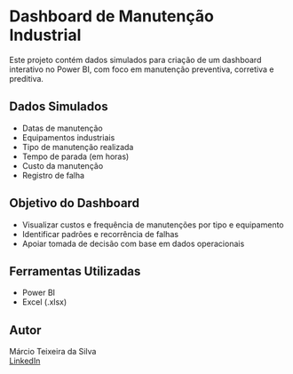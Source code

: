 
# Dashboard de Manutenção Industrial

Este projeto contém dados simulados para criação de um dashboard interativo no Power BI, com foco em manutenção preventiva, corretiva e preditiva.

## Dados Simulados
- Datas de manutenção
- Equipamentos industriais
- Tipo de manutenção realizada
- Tempo de parada (em horas)
- Custo da manutenção
- Registro de falha

## Objetivo do Dashboard
- Visualizar custos e frequência de manutenções por tipo e equipamento
- Identificar padrões e recorrência de falhas
- Apoiar tomada de decisão com base em dados operacionais

## Ferramentas Utilizadas
- Power BI
- Excel (.xlsx)

## Autor
Márcio Teixeira da Silva  
[LinkedIn](https://www.linkedin.com/in/marcio-teixeira-b53968101)
